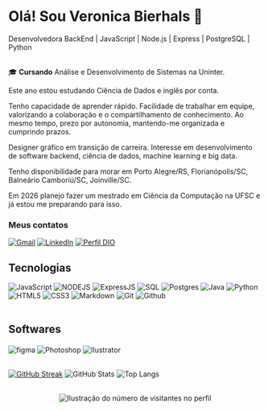 # Olá! Sou Veronica Bierhals 👋
Desenvolvedora BackEnd | JavaScript | Node.js | Express | PostgreSQL | Python <br/><br/>

🎓 **Cursando** Análise e Desenvolvimento de Sistemas na Uninter.<br/>

Este ano estou estudando Ciência de Dados e inglês por conta.

Tenho capacidade de aprender rápido.
Facilidade de trabalhar em equipe, valorizando a colaboração e o compartilhamento de conhecimento. 
Ao mesmo tempo, prezo por autonomia, mantendo-me organizada e cumprindo prazos.

Designer gráfico em transição de carreira.
Interesse em desenvolvimento de software backend, ciência de dados, machine learning e big data.

Tenho disponibilidade para morar em Porto Alegre/RS, Florianópolis/SC, Balneário Camboriú/SC, Joinville/SC.

Em 2026 planejo fazer um mestrado em Ciência da Computação na UFSC e já estou me preparando para isso.


### Meus contatos <br/>
[![Gmail](https://img.shields.io/badge/Gmail-000?style=for-the-badge&logo=gmail&logoColor=white)](mailto:veronicabierhals@gmail.com)
[![LinkedIn](https://img.shields.io/badge/LinkedIn-000?style=for-the-badge&logo=linkedin&logoColor=0E76A8)](https://www.linkedin.com/in/veronicabierhals/)
[![Perfil DIO](https://img.shields.io/badge/-Meu%20Perfil%20na%20DIO-000?style=for-the-badge)](https://www.dio.me/users/veronicabierhals1)

## Tecnologias
![JavaScript](https://img.shields.io/badge/JavaScript-000?style=for-the-badge&logo=javascript)
![NODEJS](https://img.shields.io/badge/Node.js-000?style=for-the-badge&logo=node.js&logoColor=white)
![ExpressJS](https://img.shields.io/badge/Express.js-000?style=for-the-badge)
![SQL](https://img.shields.io/badge/SQL-000?style=for-the-badge)
![Postgres](https://img.shields.io/badge/Postgres-000?style=for-the-badge)
![Java](https://img.shields.io/badge/Java-000?style=for-the-badge&logo=java)
![Python](https://img.shields.io/badge/Python-000?style=for-the-badge&logo=python)
![HTML5](https://img.shields.io/badge/HTML5-000?style=for-the-badge&logo=html5)
![CSS3](https://img.shields.io/badge/CSS3-000?style=for-the-badge&logo=css3&logoColor=264CE4)
![Markdown](https://img.shields.io/badge/Markdown-000?style=for-the-badge&logo=markdown)
![Git](https://img.shields.io/badge/Git-000?style=for-the-badge&logo=git&logoColor=white)
![Github](https://img.shields.io/badge/GitHub-000?style=for-the-badge)
<br/><br/>
## Softwares
<div style="display: inline_block">
 <img align="center" alt="figma" src="https://img.shields.io/badge/Figma-000?style=for-the-badge&logo=figma&logoColor=white"/>
 <img align="center" alt="Photoshop" src="https://img.shields.io/badge/Adobe%20Photoshop-000?style=for-the-badge&logo=Adobe%20Photoshop&logoColor=blue"/>
 <img align="center" alt="Ilustrator" src="https://img.shields.io/badge/Adobe%20Illustrator-000?style=for-the-badge&logo=adobe%20illustrator&logoColor=white)"/> 
<br/><br/>

[![GitHub Streak](https://streak-stats.demolab.com/?user=veronicabierhals&theme=violet-punch&background=000&border=30A3DC&dates=FFF)](https://git.io/streak-stats) 
![GitHub Stats](https://github-readme-stats.vercel.app/api?username=veronicabierhals&theme=radical&bg_color=000&border_color=30A3DC&show_icons=true&icon_color=242FDB&title_color=DB1C5E&text_color=ACC6DB) 
![Top Langs](https://github-readme-stats-git-masterrstaa-rickstaa.vercel.app/api/top-langs/?username=veronicabierhals&bg_color=000&border_color=30A3DC&title_color=DB1C5E&text_color=FFF)<br/>
<br/>
</div>

<p align="center">
  <img
    src="https://profile-counter.glitch.me/veronicabierhals/count.svg"
    alt="Ilustração do número de visitantes no perfil"
  />
</p>
